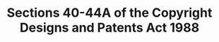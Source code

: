 ---
title: "Sections 40-44A of the Copyright Designs and Patents Act 1988"
draft: false
exceptions:
- info52c
memberstates:
- GB
score: 3
compensation:
- 
remarks: |
 


link: "http://www.legislation.gov.uk/ukpga/1988/48/part/I/chapter/III/crossheading/libraries-and-archives"
---